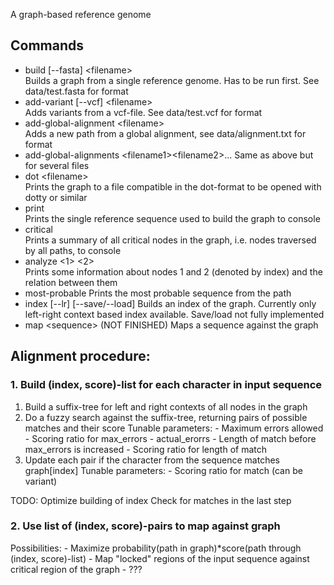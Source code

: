A graph-based reference genome

## Commands
- build [--fasta] \<filename\>  
  Builds a graph from a single reference genome. Has to be run first. See data/test.fasta for format
- add-variant [--vcf] \<filename\>  
  Adds variants from a vcf-file. See data/test.vcf for format
- add-global-alignment \<filename\>  
  Adds a new path from a global alignment, see data/alignment.txt for format
- add-global-alignments \<filename1\>\<filename2\>...
  Same as above but for several files
- dot \<filename\>  
  Prints the graph to a file compatible in the dot-format to be opened with dotty or similar
- print  
  Prints the single reference sequence used to build the graph to console
- critical  
  Prints a summary of all critical nodes in the graph, i.e. nodes traversed by all paths, to console
- analyze \<1\> \<2\>  
  Prints some information about nodes 1 and 2 (denoted by index) and the relation between them
- most-probable
  Prints the most probable sequence from the path
- index [--lr] [--save/--load]
  Builds an index of the graph. Currently only left-right context based index available. Save/load not fully implemented
- map \<sequence\>
  (NOT FINISHED) Maps a sequence against the graph

## Alignment procedure:
### 1. Build (index, score)-list for each character in input sequence
  1. Build a suffix-tree for left and right contexts of all nodes in the graph<break />
  2. Do a fuzzy search against the suffix-tree, returning pairs of possible matches and their score
    Tunable parameters:
    - Maximum errors allowed
    - Scoring ratio for max_errors - actual_erorrs
    - Length of match before max_errors is increased
    - Scoring ratio for length of match
  3. Update each pair if the character from the sequence matches graph[index]
    Tunable parameters:
    - Scoring ratio for match (can be variant)

  TODO:
  Optimize building of index
  Check for matches in the last step

### 2. Use list of (index, score)-pairs to map against graph
  Possibilities:<break />
    - Maximize probability(path in graph)*score(path through (index, score)-list)
    - Map "locked" regions of the input sequence against critical region of the graph
    - ???

